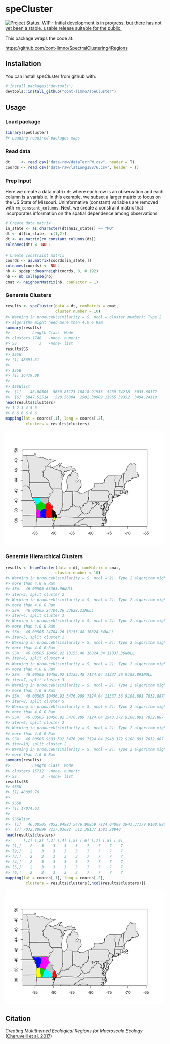 
<!-- README.md is generated from README.Rmd. Please edit that file -->
speCluster
==========

[![Project Status: WIP - Initial development is in progress, but there has not yet been a stable, usable release suitable for the public.](http://www.repostatus.org/badges/latest/wip.svg)](http://www.repostatus.org/#wip)

This package wraps the code at:

<https://github.com/cont-limno/SpectralClustering4Regions>

Installation
------------

You can install speCluster from github with:

``` r
# install.packages("devtools")
devtools::install_github("cont-limno/speCluster")
```

Usage
-----

### Load package

``` r
library(speCluster)
#> Loading required package: maps
```

### Read data

``` r
dt     <- read.csv("data-raw/dataTerrFW.csv", header = T)
coords <- read.csv("data-raw/latLong18876.csv", header = T)
```

### Prep Input

Here we create a data matrix `dt` where each row is an observation and each column is a variable. In this example, we subset a larger matrix to focus on the US State of Missouri. Uninformative (constant) variables are removed with `rm_constant_columns`. Next, we create a constraint matrix that incorporates information on the spatial dependence among observations.

``` r
# Create data matrix
in_state <- as.character(dt$hu12_states) == "MO"
dt <- dt[in_state, -c(1,2)]
dt <- as.matrix(rm_constant_columns(dt))
colnames(dt) <- NULL

# Create constraint matrix
coords <- as.matrix(coords[in_state,])
colnames(coords) <- NULL
nb <- spdep::dnearneigh(coords, 0, 0.192)
nb <- nb_collapse(nb)
cmat <- neighborMatrix(nb, conFactor = 1)
```

### Generate Clusters

``` r
results <- speCluster(data = dt, conMatrix = cmat, 
                      cluster.number = 10)
#> Warning in produceU(similarity = S, ncol = cluster.number): Type 2
#> algorithm might need more than 4.0 G Ram
summary(results)
#>          Length Class  Mode   
#> clusters 1748   -none- numeric
#> SS          3   -none- list
results$SS
#> $SSW
#> [1] 48691.31
#> 
#> $SSB
#> [1] 16479.08
#> 
#> $SSWlist
#>  [1]    46.00505  5630.85173 10818.91933  5239.74218  3035.68172
#>  [6]  5047.52514   520.56304  2902.38989 11955.39352  3494.24110
head(results$clusters)
#> 1 2 3 4 5 6 
#> 6 6 6 6 6 6
mapping(lat = coords[,1], long = coords[,2],
         clusters = results$clusters)
```

![](images/unnamed-chunk-5-1.png)

### Generate Hierarchical Clusters

``` r
results <- hspeCluster(data = dt, conMatrix = cmat, 
                      cluster.number = 10)
#> Warning in produceU(similarity = S, ncol = 2): Type 2 algorithm might need
#> more than 4.0 G Ram
#> SSW:  46.00505 63363.06NULL
#> iter=3, split cluster 2
#> Warning in produceU(similarity = S, ncol = 2): Type 2 algorithm might need
#> more than 4.0 G Ram
#> SSW:  46.00505 24704.26 33628.23NULL
#> iter=4, split cluster 3
#> Warning in produceU(similarity = S, ncol = 2): Type 2 algorithm might need
#> more than 4.0 G Ram
#> SSW:  46.00505 24704.26 13155.48 16824.34NULL
#> iter=5, split cluster 2
#> Warning in produceU(similarity = S, ncol = 2): Type 2 algorithm might need
#> more than 4.0 G Ram
#> SSW:  46.00505 10456.92 13155.48 16824.34 11337.36NULL
#> iter=6, split cluster 4
#> Warning in produceU(similarity = S, ncol = 2): Type 2 algorithm might need
#> more than 4.0 G Ram
#> SSW:  46.00505 10456.92 13155.48 7124.04 11337.36 9108.891NULL
#> iter=7, split cluster 3
#> Warning in produceU(similarity = S, ncol = 2): Type 2 algorithm might need
#> more than 4.0 G Ram
#> SSW:  46.00505 10456.92 5476.909 7124.04 11337.36 9108.891 7032.887NULL
#> iter=8, split cluster 5
#> Warning in produceU(similarity = S, ncol = 2): Type 2 algorithm might need
#> more than 4.0 G Ram
#> SSW:  46.00505 10456.92 5476.909 7124.04 2943.372 9108.891 7032.887 7217.037NULL
#> iter=9, split cluster 2
#> Warning in produceU(similarity = S, ncol = 2): Type 2 algorithm might need
#> more than 4.0 G Ram
#> SSW:  46.00505 9633.592 5476.909 7124.04 2943.372 9108.891 7032.887 7217.037 512.3814NULL
#> iter=10, split cluster 2
#> Warning in produceU(similarity = S, ncol = 2): Type 2 algorithm might need
#> more than 4.0 G Ram
summary(results)
#>          Length Class  Mode   
#> clusters 15732  -none- numeric
#> SS           3  -none- list
results$SS
#> $SSW
#> [1] 48095.76
#> 
#> $SSB
#> [1] 17074.63
#> 
#> $SSWlist
#>  [1]   46.00505 7052.94983 5476.90859 7124.04009 2943.37179 9108.89082
#>  [7] 7032.88699 7217.03682  512.38137 1581.28940
head(results$clusters)
#>      [,1] [,2] [,3] [,4] [,5] [,6] [,7] [,8] [,9]
#> [1,]    2    3    3    3    3    7    7    7    7
#> [2,]    2    3    3    3    3    7    7    7    7
#> [3,]    2    3    3    3    3    7    7    7    7
#> [4,]    2    3    3    3    3    7    7    7    7
#> [5,]    2    3    3    3    3    7    7    7    7
#> [6,]    2    3    3    3    3    7    7    7    7
mapping(lat = coords[,1], long = coords[,2],
         clusters = results$clusters[,ncol(results$clusters)])
```

![](images/unnamed-chunk-6-1.png)

Citation
--------

*Creating Multithemed Ecological Regions for Macroscale Ecology* ([Cheruvelil et al. 2017](https://dx.doi.org/10.1002/ece3.2884))
